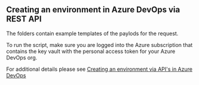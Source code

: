 ## Creating an environment in Azure DevOps via REST API

The folders contain example templates of the paylods for the request.  

To run the script, make sure you are logged into the Azure subscription that contains the key vault with the personal access token for your Azure DevOps org. 

For additional details please see [Creating an environment via API's in Azure DevOps](https://joefecht.com/posts/creating-an-azdo-environment-via-api/)

